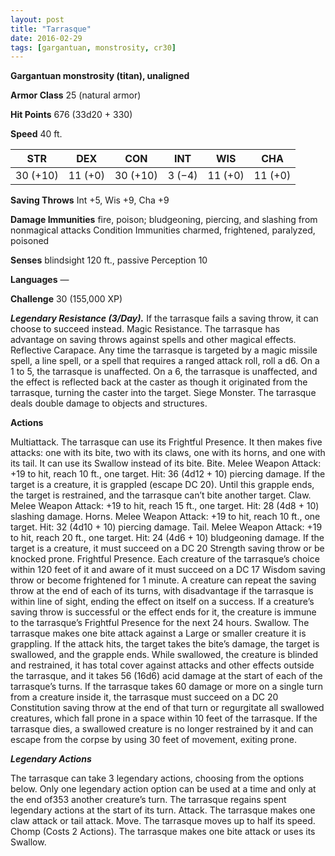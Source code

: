 ```yaml
---
layout: post
title: "Tarrasque"
date: 2016-02-29
tags: [gargantuan, monstrosity, cr30]
---
```


**Gargantuan monstrosity (titan), unaligned**

**Armor Class** 25 (natural armor)

**Hit Points** 676 (33d20 + 330)

**Speed** 40 ft.

|   STR   |   DEX   |   CON   |   INT   |   WIS   |   CHA   |
|:-----:|:-----:|:-----:|:-----:|:-----:|:-----:|
| 30 (+10) | 11 (+0) | 30 (+10) | 3 (−4) | 11 (+0) | 11 (+0) |

**Saving Throws** Int +5, Wis +9, Cha +9 

**Damage Immunities** fire, poison; bludgeoning, piercing, and slashing from nonmagical attacks Condition Immunities charmed, frightened, paralyzed, poisoned 

**Senses** blindsight 120 ft., passive Perception 10 

**Languages** — 

**Challenge** 30 (155,000 XP)

***Legendary Resistance (3/Day).*** If the tarrasque fails a saving throw, it can choose to succeed instead. Magic Resistance. The tarrasque has advantage on saving throws against spells and other magical effects. Reflective Carapace. Any time the tarrasque is targeted by a magic missile spell, a line spell, or a spell that requires a ranged attack roll, roll a d6. On a 1 to 5, the tarrasque is unaffected. On a 6, the tarrasque is unaffected, and the effect is reflected back at the caster as though it originated from the tarrasque, turning the caster into the target. Siege Monster. The tarrasque deals double damage to objects and structures. 

**Actions**

Multiattack. The tarrasque can use its Frightful Presence. It then makes five attacks: one with its bite, two with its claws, one with its horns, and one with its tail. It can use its Swallow instead of its bite. Bite. Melee Weapon Attack: +19 to hit, reach 10 ft., one target. Hit: 36 (4d12 + 10) piercing damage. If the target is a creature, it is grappled (escape DC 20). Until this grapple ends, the target is restrained, and the tarrasque can’t bite another target. Claw. Melee Weapon Attack: +19 to hit, reach 15 ft., one target. Hit: 28 (4d8 + 10) slashing damage. Horns. Melee Weapon Attack: +19 to hit, reach 10 ft., one target. Hit: 32 (4d10 + 10) piercing damage. Tail. Melee Weapon Attack: +19 to hit, reach 20 ft., one target. Hit: 24 (4d6 + 10) bludgeoning damage. If the target is a creature, it must succeed on a DC 20 Strength saving throw or be knocked prone. Frightful Presence. Each creature of the tarrasque’s choice within 120 feet of it and aware of it must succeed on a DC 17 Wisdom saving throw or become frightened for 1 minute. A creature can repeat the saving throw at the end of each of its turns, with disadvantage if the tarrasque is within line of sight, ending the effect on itself on a success. If a creature’s saving throw is successful or the effect ends for it, the creature is immune to the tarrasque’s Frightful Presence for the next 24 hours. Swallow. The tarrasque makes one bite attack against a Large or smaller creature it is grappling. If the attack hits, the target takes the bite’s damage, the target is swallowed, and the grapple ends. While swallowed, the creature is blinded and restrained, it has total cover against attacks and other effects outside the tarrasque, and it takes 56 (16d6) acid damage at the start of each of the tarrasque’s turns. If the tarrasque takes 60 damage or more on a single turn from a creature inside it, the tarrasque must succeed on a DC 20 Constitution saving throw at the end of that turn or regurgitate all swallowed creatures, which fall prone in a space within 10 feet of the tarrasque. If the tarrasque dies, a swallowed creature is no longer restrained by it and can escape from the corpse by using 30 feet of movement, exiting prone. 

***Legendary Actions***

The tarrasque can take 3 legendary actions, choosing from the options below. Only one legendary action option can be used at a time and only at the end of353 another creature’s turn. The tarrasque regains spent legendary actions at the start of its turn. Attack. The tarrasque makes one claw attack or tail attack. Move. The tarrasque moves up to half its speed. Chomp (Costs 2 Actions). The tarrasque makes one bite attack or uses its Swallow.
